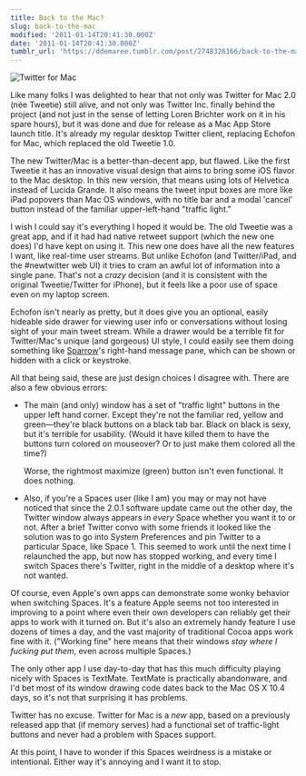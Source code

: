 ```yaml
---
title: Back to the Mac?
slug: back-to-the-mac
modified: '2011-01-14T20:41:30.000Z'
date: '2011-01-14T20:41:30.000Z'
tumblr_url: 'https://ddemaree.tumblr.com/post/2748326166/back-to-the-mac'
---
```

![Twitter for Mac](http://media.tumblr.com/tumblr_lf13d165Tm1qaztlp.png)

Like many folks I was delighted to hear that not only was Twitter for Mac 2.0 (née Tweetie) still alive, and not only was Twitter Inc. finally behind the project (and not just in the sense of letting Loren Brichter work on it in his spare hours), but it was done and due for release as a Mac App Store launch title. It's already my regular desktop Twitter client, replacing Echofon for Mac, which replaced the old Tweetie 1.0.

The new Twitter/Mac is a better-than-decent app, but flawed. Like the first Tweetie it has an innovative visual design that aims to bring some iOS flavor to the Mac desktop. In this new version, that means using lots of Helvetica instead of Lucida Grande. It also means the tweet input boxes are more like iPad popovers than Mac OS windows, with no title bar and a modal 'cancel' button instead of the familiar upper-left-hand "traffic light."

I wish I could say it's everything I hoped it would be. The old Tweetie was a great app, and if it had had native retweet support (which the new one does) I'd have kept on using it. This new one does have all the new features I want, like real-time user streams. But unlike Echofon (and Twitter/iPad, and the #newtwitter web UI) it tries to cram an awful lot of information into a single pane. That's not a _crazy_ decision (and it is consistent with the original Tweetie/Twitter for iPhone), but it feels like a poor use of space even on my laptop screen.

Echofon isn't nearly as pretty, but it does give you an optional, easily hideable side drawer for viewing user info or conversations without losing sight of your main tweet stream. While a drawer would be a terrible fit for Twitter/Mac's unique (and gorgeous) UI style, I could easily see them doing something like [Sparrow](http://sparrowmailapp.com)'s right-hand message pane, which can be shown or hidden with a click or keystroke.

All that being said, these are just design choices I disagree with. There are also a few obvious errors:

*   The main (and only) window has a set of "traffic light" buttons in the upper left hand corner. Except they're not the familiar red, yellow and green—they're black buttons on a black tab bar. Black on black is sexy, but it's terrible for usability. (Would it have killed them to have the buttons turn colored on mouseover? Or to just make them colored all the time?)
    
    Worse, the rightmost maximize (green) button isn't even functional. It does nothing.
    
*   Also, if you're a Spaces user (like I am) you may or may not have noticed that since the 2.0.1 software update came out the other day, the Twitter window always appears in _every_ Space whether you want it to or not. After a brief Twitter convo with some friends it looked like the solution was to go into System Preferences and pin Twitter to a particular Space, like Space 1. This seemed to work until the next time I relaunched the app, but now has stopped working, and every time I switch Spaces there's Twitter, right in the middle of a desktop where it's not wanted.
    

Of course, even Apple's own apps can demonstrate some wonky behavior when switching Spaces. It's a feature Apple seems not too interested in improving to a point where even their own developers can reliably get their apps to work with it turned on. But it's also an extremely handy feature I use dozens of times a day, and the vast majority of traditional Cocoa apps work fine with it. ("Working fine" here means that their windows _stay where I fucking put them_, even across multiple Spaces.)

The only other app I use day-to-day that has this much difficulty playing nicely with Spaces is TextMate. TextMate is practically abandonware, and I'd bet most of its window drawing code dates back to the Mac OS X 10.4 days, so it's not that surprising it has problems.

Twitter has no excuse. Twitter for Mac is a _new_ app, based on a previously released app that (if memory serves) had a functional set of traffic-light buttons and never had a problem with Spaces support.

At this point, I have to wonder if this Spaces weirdness is a mistake or intentional. Either way it's annoying and I want it to stop.
